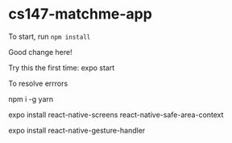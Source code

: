# cs147-matchme-app

To start, run `npm install`

Good change here!

Try this the first time:
expo start

To resolve errrors

npm i -g yarn

expo install react-native-screens react-native-safe-area-context

expo install react-native-gesture-handler